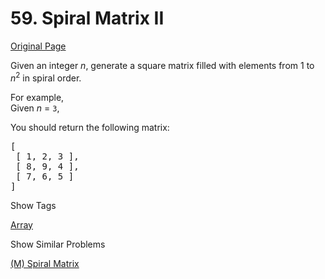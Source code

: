 # 59. Spiral Matrix II

[Original Page](https://leetcode.com/problems/spiral-matrix-ii/)

Given an integer _n_, generate a square matrix filled with elements from 1 to _n_<sup>2</sup> in spiral order.

For example,  
Given _n_ = `3`,

You should return the following matrix:

<pre>[
 [ 1, 2, 3 ],
 [ 8, 9, 4 ],
 [ 7, 6, 5 ]
]
</pre>

<div>

<div id="tags" class="btn btn-xs btn-warning">Show Tags</div>

<span class="hidebutton">[Array](/tag/array/)</span></div>

<div>

<div id="similar" class="btn btn-xs btn-warning">Show Similar Problems</div>

<span class="hidebutton">[(M) Spiral Matrix](/problems/spiral-matrix/)</span></div>